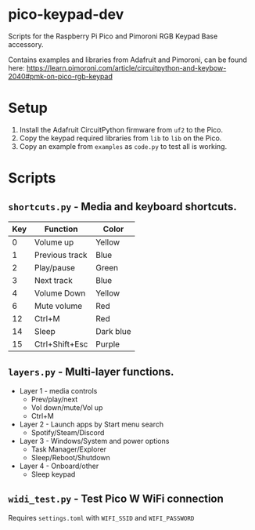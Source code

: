 # pico-keypad-dev

Scripts for the Raspberry Pi Pico and Pimoroni RGB Keypad Base accessory.

Contains examples and libraries from Adafruit and Pimoroni, can be found here:
https://learn.pimoroni.com/article/circuitpython-and-keybow-2040#pmk-on-pico-rgb-keypad


# Setup

1. Install the Adafruit CircuitPython firmware from `uf2` to the Pico.
2. Copy the keypad required libraries from `lib` to `lib` on the Pico.
3. Copy an example from `examples` as `code.py` to test all is working.


# Scripts

## `shortcuts.py` - Media and keyboard shortcuts.

| Key | Function | Color |
|-----|----------|-------|
| 0 | Volume up | Yellow |
| 1 | Previous track | Blue |
| 2 | Play/pause | Green |
| 3 | Next track | Blue |
| 4 | Volume Down | Yellow |
| 6 | Mute volume | Red |
| 12 | Ctrl+M | Red |
| 14 | Sleep | Dark blue |
| 15 | Ctrl+Shift+Esc | Purple |

## `layers.py` - Multi-layer functions.

* Layer 1 - media controls
  * Prev/play/next
  * Vol down/mute/Vol up
  * Ctrl+M
* Layer 2 - Launch apps by Start menu search
  * Spotify/Steam/Discord
* Layer 3 - Windows/System and power options
  * Task Manager/Explorer
  * Sleep/Reboot/Shutdown
* Layer 4 - Onboard/other
  * Sleep keypad

## `widi_test.py` - Test Pico W WiFi connection

Requires `settings.toml` with `WIFI_SSID` and `WIFI_PASSWORD`
